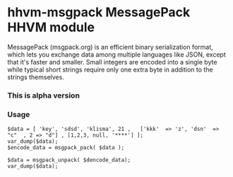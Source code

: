# hhvm-msgpack MessagePack HHVM module 

MessagePack (msgpack.org) is an efficient binary serialization format, which lets you exchange data among multiple languages like JSON, except that it's faster and smaller. Small integers are encoded into a single byte while typical short strings require only one extra byte in addition to the strings themselves.

### This is alpha version

### Usage

	$data = [ 'key', 'sdsd', 'klisma', 21 ,   ['kkk'  => 'z', 'dsn'  => "c"  , 2 => "d"] , [1,2,3, null, '****'] ];
	var_dump($data); 
	$encode_data = msgpack_pack( $data );

	$data = msgpack_unpack( $dencode_data);
	var_dump($data); 

